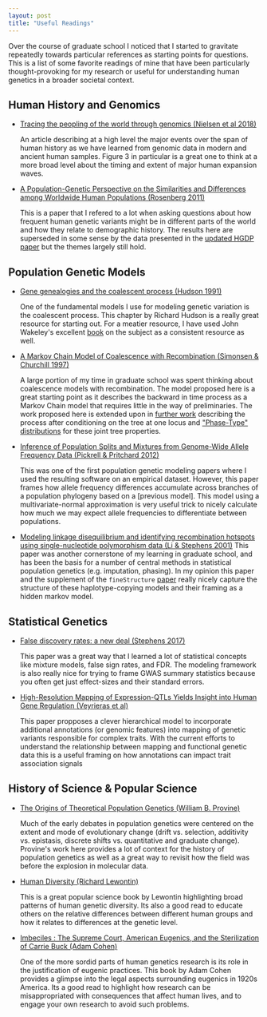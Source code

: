```yaml
---
layout: post
title: "Useful Readings"
---
```


Over the course of graduate school I noticed that I started to gravitate repeatedly towards particular references as starting points for questions. This is a list of some favorite readings of mine that have been particularly thought-provoking for my research or useful for understanding human genetics in a broader societal context. 

## Human History and Genomics

* [Tracing the peopling of the world through genomics (Nielsen et al 2018)](https://www.ncbi.nlm.nih.gov/pubmed/28102248)

  An article describing at a high level the major events over the span of human history as we have learned from genomic data in modern and ancient human samples. Figure 3 in particular is a great one to think at a more broad level about the timing and extent of major human expansion waves. 

* [A Population-Genetic Perspective on the Similarities and Differences among Worldwide Human Populations (Rosenberg 2011)](https://www.ncbi.nlm.nih.gov/pmc/articles/PMC3531797/)
  
  This is a paper that I refered to a lot when asking questions about how frequent human genetic variants might be in different parts of the world and how they relate to demographic history. The results here are superseded in some sense by the data presented in the [updated HGDP paper](https://science.sciencemag.org/content/367/6484/eaay5012) but the themes largely still hold.

## Population Genetic Models

* [Gene genealogies and the coalescent process (Hudson 1991)](http://home.uchicago.edu/rhudson1/popgen356/OxfordSurveysEvolBiol7_1-44.pdf)
  
  One of the fundamental models I use for modeling genetic variation is the coalescent process. This chapter by Richard Hudson is a really great resource for starting out. For a meatier resource, I have used John Wakeley's excellent [book](https://www.amazon.com/Coalescent-Theory-Introduction-John-Wakeley/dp/0974707759 ) on the subject as a consistent resource as well. 


* [A Markov Chain Model of Coalescence with Recombination (Simonsen & Churchill 1997)](https://www.ncbi.nlm.nih.gov/pubmed/9356323)
  
  A large portion of my time in graduate school was spent thinking about coalescence models with recombination. The model proposed here is a great starting point as it describes the backward in time process as a Markov Chain model that requires little in the way of preliminaries. The work proposed here is extended upon in [further work](https://www.ncbi.nlm.nih.gov/pubmed/24486389) describing the process after conditioning on the tree at one locus and ["Phase-Type" distributions](https://www.sciencedirect.com/science/article/pii/S0040580919300140) for these joint tree properties. 

* [Inference of Population Splits and Mixtures from Genome-Wide Allele Frequency Data  (Pickrell & Pritchard 2012)](https://journals.plos.org/plosgenetics/article?id=10.1371/journal.pgen.1002967) 

  This was one of the first population genetic modeling papers where I used the resulting software on an empirical dataset. However, this paper frames how allele frequency differences accumulate across branches of a population phylogeny based on a [previous model]. This model using a multivariate-normal approximation is very useful trick to nicely calculate how much we may expect allele frequencies to differentiate between populations. 

* [Modeling linkage disequilibrium and identifying recombination hotspots using single-nucleotide polymorphism data (Li & Stephens 2001)](https://www.ncbi.nlm.nih.gov/pubmed/14704198)
  This paper was another cornerstone of my learning in graduate school, and has been the basis for a number of central methods in statistical population genetics (e.g. imputation, phasing). In my opinion this paper and the supplement of the `fineStructure` [paper](https://journals.plos.org/plosgenetics/article?id=10.1371/journal.pgen.1002453) really nicely capture the structure of these haplotype-copying models and their framing as a hidden markov model. 
  
## Statistical Genetics

* [False discovery rates: a new deal (Stephens 2017)](https://www.ncbi.nlm.nih.gov/pmc/articles/PMC5379932/)

  This paper was a great way that I learned a lot of statistical concepts like mixture models, false sign rates, and FDR. The modeling framework is also really nice for trying to frame GWAS summary statistics because you often get just effect-sizes and their standard errors. 

* [High-Resolution Mapping of Expression-QTLs Yields Insight into Human Gene Regulation (Veyrieras et al) ](https://journals.plos.org/plosgenetics/article?id=10.1371/journal.pgen.1000214) 

  This paper propposes a clever hierarchical model to incorporate additional annotations (or genomic features) into mapping of genetic variants responsible for complex traits. With the current efforts to understand the relationship between mapping and functional genetic data this is a useful framing on how annotations can impact trait association signals
  

## History of Science & Popular Science

* [The Origins of Theoretical Population Genetics (William B. Provine)](https://www.amazon.com/Origins-Theoretical-Population-Genetics/dp/0226684644)

   Much of the early debates in population genetics were centered on the extent and mode of evolutionary change (drift vs. selection, additivity vs. epistasis, discrete shifts vs. quantitative and graduate change). Provine's work here provides a lot of context for the history of population genetics as well as a great way to revisit how the field was before the explosion in molecular data.   

* [Human Diversity (Richard Lewontin)](https://www.amazon.com/Human-Diversity-Scientific-American-Library/dp/0716760134)

  This is a great popular science book by Lewontin highlighting broad patterns of human genetic diversity. Its also a good read to educate others on the relative differences between different human groups and how it relates to differences at the genetic level. 

* [Imbeciles : The Supreme Court, American Eugenics, and the Sterilization of Carrie Buck (Adam Cohen)](https://www.amazon.com/Imbeciles-Supreme-American-Eugenics-Sterilization/dp/0143109995)

  One of the more sordid parts of human genetics research is its role in the justification of eugenic practices. This book by Adam Cohen provides a glimpse into the legal aspects surrounding eugenics in 1920s America. Its a good read to highlight how research can be misappropriated with consequences that affect human lives, and to engage your own research to avoid such problems.  

